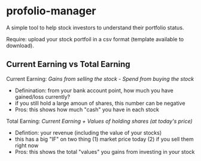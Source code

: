 # profolio-manager

A simple tool to help stock investors to understand their portfolio status. 

Require: upload your stock portfoil in a csv format (template available to download). 


## Current Earning vs Total Earning 

Current Earning: _Gains from selling the stock - Spend from buying the stock_
- Definination: from your bank account point, how much you have gained/loss currently? 
- if you still hold a large amoun of shares, this number can be negative 
- Pros: this shows how much "cash" you have in each stock

Total Earning: _Current Earning + Values of holding shares (at today's price)_
- Defintion: your revenue (including the value of your stocks)
- this has a big "IF" on two thing (1) market price today (2) if you sell them right now 
- Pros: this shows the total "values" you gains from investing in your stock 



